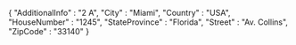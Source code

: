 {
    "AdditionalInfo" : "2 A",
    "City" : "Miami",
    "Country" : "USA",
    "HouseNumber" : "1245",
    "StateProvince" : "Florida",
    "Street" : "Av. Collins",
    "ZipCode" : "33140"
}